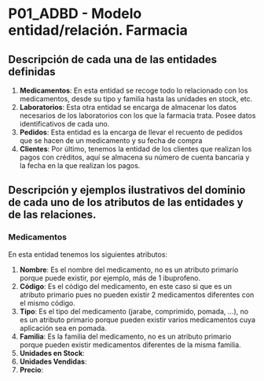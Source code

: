 # P01_ADBD - Modelo entidad/relación. Farmacia
## Descripción de cada una de las entidades definidas
1. **Medicamentos**: En esta entidad se recoge todo lo relacionado con los medicamentos, desde su tipo y familia hasta las unidades en stock, etc.
2. **Laboratorios**: Esta otra entidad se encarga de almacenar los datos necesarios de los laboratorios con los que la farmacia trata. Posee datos identificativos de cada uno.
3. **Pedidos**: Esta entidad es la encarga de llevar el recuento de pedidos que se hacen de un medicamento y su fecha de compra
4. **Clientes**: Por último, tenemos la entidad de los clientes que realizan los pagos con créditos, aquí se almacena su número de cuenta bancaria y la fecha en la que realizan los pagos.
## Descripción y ejemplos ilustrativos del dominio de cada uno de los atributos de las entidades y de las relaciones.
### **Medicamentos**
En esta entidad tenemos los siguientes atributos:
1. **Nombre**: Es el nombre del medicamento, no es un atributo primario porque puede existir, por ejemplo, más de 1 ibuprofeno.
2. **Código**: Es el código del medicamento, en este caso si que es un atributo primario pues no pueden existir 2 medicamentos diferentes con el mismo código.
3. **Tipo**: Es el tipo del medicamento (jarabe, comprimido, pomada, ...), no es un atributo primario porque pueden existir varios medicamentos cuya aplicación sea en pomada.
4. **Familia**: Es la familia del medicamento, no es un atributo primario porque pueden existir medicamentos diferentes de la misma familia.
5. **Unidades en Stock**:
6. **Unidades Vendidas**:
7. **Precio**:
